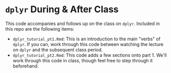 # `dplyr` During & After Class

This code accompanies and follows up on the class on `dplyr`. Included in this repo are the following
items: 

* `dplyr_tutorial_pt1.Rmd`: This is an introduction to the main "verbs" of `dplyr`. If you can, 
work through this code between watching the lecture on `dplyr` and the subsequent class period.
* `dplyr_tutorial_pt2.Rmd`: This code adds a few sections onto part 1. 
We'll work through this code in class, though feel free to step through it beforehand. 

  
